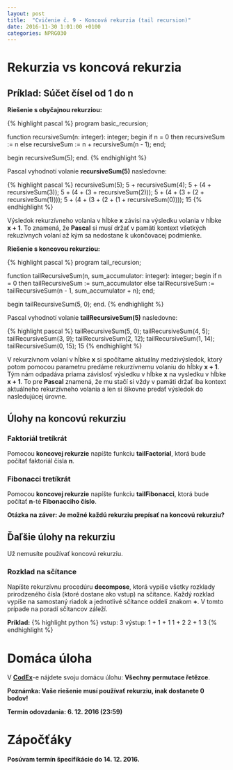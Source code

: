 ```yaml
---
layout: post
title:  "Cvičenie č. 9 - Koncová rekurzia (tail recursion)"
date: 2016-11-30 1:01:00 +0100
categories: NPRG030
---
```


# Rekurzia vs koncová rekurzia

## Príklad: Súčet čísel od 1 do n

**Riešenie s obyčajnou rekurziou:**

{% highlight pascal %}
program basic_recursion;

function recursiveSum(n: integer): integer;
begin
  if n = 0 then
    recursiveSum := n
  else
    recursiveSum := n + recursiveSum(n - 1);
end;

begin
  recursiveSum(5);
end.
{% endhighlight %}

Pascal vyhodnotí volanie **recursiveSum(5)** nasledovne:

{% highlight pascal %}
recursiveSum(5);
5 + recursiveSum(4);
5 + (4 + recursiveSum(3));
5 + (4 + (3 + recursiveSum(2)));
5 + (4 + (3 + (2 + recursiveSum(1))));
5 + (4 + (3 + (2 + (1 + recursiveSum(0))));
15
{% endhighlight %}

Výsledok rekurzívneho volania v hĺbke **x** závisí na výsledku volania v hĺbke **x + 1**.
To znamená, že **Pascal** si musí držať v pamäti kontext všetkých rekuzívnych volaní až kým
sa nedostane k ukončovacej podmienke.

**Riešenie s koncovou rekurziou:**

{% highlight pascal %}
program tail_recursion;

function tailRecursiveSum(n, sum_accumulator: integer): integer;
begin
  if n = 0 then
    tailRecursiveSum := sum_accumulator
  else
    tailRecursiveSum := tailRecursiveSum(n - 1, sum_accumulator + n);
end;

begin
  tailRecursiveSum(5, 0);
end.
{% endhighlight %}

Pascal vyhodnotí volanie **tailRecursiveSum(5)** nasledovne:

{% highlight pascal %}
tailRecursiveSum(5, 0);
tailRecursiveSum(4, 5);
tailRecursiveSum(3, 9);
tailRecursiveSum(2, 12);
tailRecursiveSum(1, 14);
tailRecursiveSum(0, 15);
15
{% endhighlight %}

V rekurzívnom volaní v hĺbke **x** si spočítame aktuálny medzivýsledok, ktorý
potom pomocou parametru predáme rekurzívnemu volaniu do hĺbky **x + 1**. Tým
nám odpadáva priama závislosť výsledku v hĺbke **x** na vysledku v hĺbke **x + 1**.
To pre **Pascal** znamená, že mu stačí si vždy v pamäti držať iba kontext aktuálneho
rekurzívneho volania a len si šikovne predať výsledok do nasledujúcej úrovne.

## Úlohy na koncovú rekurziu

### Faktoriál tretíkrát

Pomocou **koncovej rekurzie** napíšte funkciu **tailFactorial**, ktorá bude počítať faktoriál čísla **n**.

### Fibonacci tretíkrát

Pomocou **koncovej rekurzie** napíšte funkciu **tailFibonacci**, ktorá bude počítať **n**-té **Fibonacciho číslo**.

**Otázka na záver: Je možné každú rekurziu prepísať na koncovú rekurziu?**

## Ďaľšie úlohy na rekurziu

Už nemusíte používať koncovú rekurziu.

### Rozklad na sčítance

Napíšte rekurzívnu procedúru **decompose**, ktorá vypíše všetky rozklady prirodzeného čísla (ktoré dostane ako vstup) na sčítance.
Každý rozklad vypíše na samostaný riadok a jednotlivé sčítance oddelí znakom **+**.
V tomto prípade na poradí sčítancov záleží.

**Príklad:**
{% highlight python %}
vstup:
3
výstup:
1 + 1 + 1
1 + 2
2 + 1
3
{% endhighlight %}

# Domáca úloha
V **[CodEx](https://codex.ms.mff.cuni.cz/codex-prg/)**-e nájdete svoju domácu úlohu: **Všechny permutace řetězce**.

**<span class="red">Poznámka: Vaše riešenie musí používať rekurziu, inak dostanete 0 bodov!</span>**

**Termín odovzdania: 6. 12. 2016 (23:59)**

# Zápočťáky

**Posúvam termín špecifikácie do 14. 12. 2016.**
